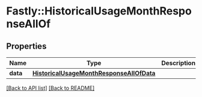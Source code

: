 # Fastly::HistoricalUsageMonthResponseAllOf

## Properties

| Name | Type | Description | Notes |
| ---- | ---- | ----------- | ----- |
| **data** | [**HistoricalUsageMonthResponseAllOfData**](HistoricalUsageMonthResponseAllOfData.md) |  | [optional] |

[[Back to API list]](../../README.md#endpoints) [[Back to README]](../../README.md)


